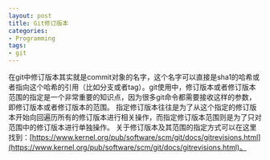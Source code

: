 ```yaml
---
layout: post
title: Git修订版本
categories:
- Programming
tags:
- git
---
```

在git中修订版本其实就是commit对象的名字，这个名字可以直接是sha1的哈希或者指向这个哈希的引用（比如分支或者tag）。git使用中，修订版本或者修订版本范围的指定是一个非常重要的知识点，因为很多git命令都需要接收这样的参数，即修订版本或者修订版本的范围。
指定修订版本往往是为了从这个指定的修订版本开始向回遍历所有的修订版本进行相关操作，而指定修订版本范围则是为了只对范围中的修订版本进行单独操作。
关于修订版本及其范围的指定方式可以在这里找到：[https://www.kernel.org/pub/software/scm/git/docs/gitrevisions.html](https://www.kernel.org/pub/software/scm/git/docs/gitrevisions.html)。

